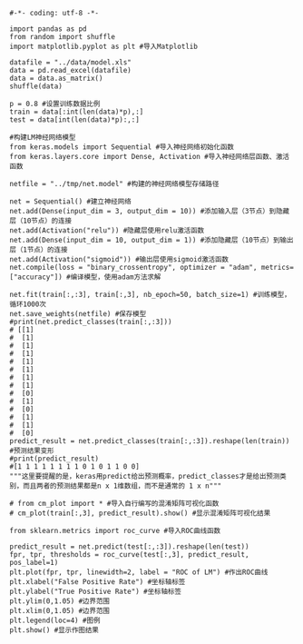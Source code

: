 
    #-*- coding: utf-8 -*-
    
    import pandas as pd
    from random import shuffle
    import matplotlib.pyplot as plt #导入Matplotlib
    
    datafile = "../data/model.xls"
    data = pd.read_excel(datafile)
    data = data.as_matrix()
    shuffle(data)
    
    p = 0.8 #设置训练数据比例
    train = data[:int(len(data)*p),:]
    test = data[int(len(data)*p):,:]
    
    #构建LM神经网络模型
    from keras.models import Sequential #导入神经网络初始化函数
    from keras.layers.core import Dense, Activation #导入神经网络层函数、激活函数
    
    netfile = "../tmp/net.model" #构建的神经网络模型存储路径
    
    net = Sequential() #建立神经网络
    net.add(Dense(input_dim = 3, output_dim = 10)) #添加输入层（3节点）到隐藏层（10节点）的连接
    net.add(Activation("relu")) #隐藏层使用relu激活函数
    net.add(Dense(input_dim = 10, output_dim = 1)) #添加隐藏层（10节点）到输出层（1节点）的连接
    net.add(Activation("sigmoid")) #输出层使用sigmoid激活函数
    net.compile(loss = "binary_crossentropy", optimizer = "adam", metrics=["accuracy"]) #编译模型，使用adam方法求解
    
    net.fit(train[:,:3], train[:,3], nb_epoch=50, batch_size=1) #训练模型，循环1000次
    net.save_weights(netfile) #保存模型
    #print(net.predict_classes(train[:,:3]))
    # [[1]
    #  [1]
    #  [1]
    #  [1]
    #  [1]
    #  [1]
    #  [1]
    #  [1]
    #  [0]
    #  [1]
    #  [0]
    #  [1]
    #  [1]
    #  [0]
    predict_result = net.predict_classes(train[:,:3]).reshape(len(train)) #预测结果变形
    #print(predict_result)
    #[1 1 1 1 1 1 1 1 0 1 0 1 1 0 0]
    """这里要提醒的是，keras用predict给出预测概率，predict_classes才是给出预测类别，而且两者的预测结果都是n x 1维数组，而不是通常的 1 x n"""
    
    # from cm_plot import * #导入自行编写的混淆矩阵可视化函数
    # cm_plot(train[:,3], predict_result).show() #显示混淆矩阵可视化结果
    
    from sklearn.metrics import roc_curve #导入ROC曲线函数
    
    predict_result = net.predict(test[:,:3]).reshape(len(test))
    fpr, tpr, thresholds = roc_curve(test[:,3], predict_result, pos_label=1)
    plt.plot(fpr, tpr, linewidth=2, label = "ROC of LM") #作出ROC曲线
    plt.xlabel("False Positive Rate") #坐标轴标签
    plt.ylabel("True Positive Rate") #坐标轴标签
    plt.ylim(0,1.05) #边界范围
    plt.xlim(0,1.05) #边界范围
    plt.legend(loc=4) #图例
    plt.show() #显示作图结果

